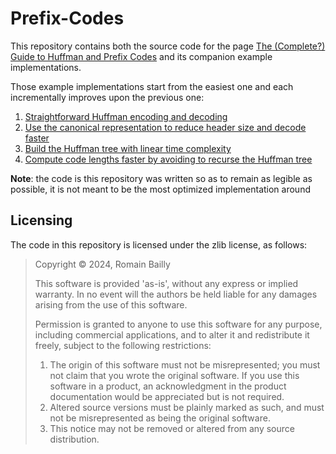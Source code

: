 Prefix-Codes
============

This repository contains both the source code for the page [The (Complete?) Guide to Huffman and Prefix Codes](https://romigrou.github.io/prefix-codes/)
and its companion example implementations.

Those example implementations start from the easiest one and each incrementally
improves upon the previous one:
  1. [Straightforward Huffman encoding and decoding](src/01-naive-huffman.cpp)
  2. [Use the canonical representation to reduce header size and decode faster](src/02-canonical-huffman.cpp)
  3. [Build the Huffman tree with linear time complexity](src/03-fast-huffman.cpp)
  4. [Compute code lengths faster by avoiding to recurse the Huffman tree](src/04-fast-lengths.cpp)

**Note**: the code is this repository was written so as to remain as legible as possible,
          it is not meant to be the most optimized implementation around

Licensing
---------

The code in this repository is licensed under the zlib license, as follows:

> Copyright © 2024, Romain Bailly
>
> This software is provided 'as-is', without any express or implied
> warranty.  In no event will the authors be held liable for any damages
> arising from the use of this software.
>
> Permission is granted to anyone to use this software for any purpose,
> including commercial applications, and to alter it and redistribute it
> freely, subject to the following restrictions:
>
> 1. The origin of this software must not be misrepresented; you must not
>    claim that you wrote the original software. If you use this software
>    in a product, an acknowledgment in the product documentation would be
>    appreciated but is not required.
> 2. Altered source versions must be plainly marked as such, and must not be
>    misrepresented as being the original software.
> 3. This notice may not be removed or altered from any source distribution.
